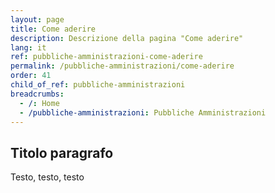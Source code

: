 ```yaml
---
layout: page
title: Come aderire
description: Descrizione della pagina "Come aderire"
lang: it
ref: pubbliche-amministrazioni-come-aderire
permalink: /pubbliche-amministrazioni/come-aderire
order: 41
child_of_ref: pubbliche-amministrazioni
breadcrumbs:
  - /: Home
  - /pubbliche-amministrazioni: Pubbliche Amministrazioni
---
```


## Titolo paragrafo

Testo, testo, testo
